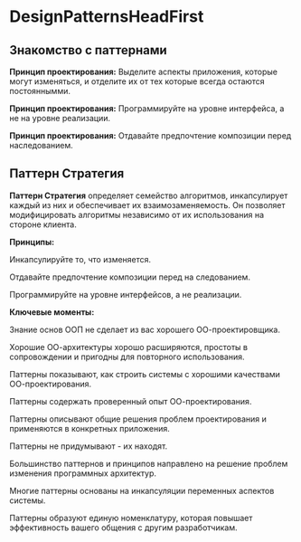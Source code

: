 # DesignPatternsHeadFirst

## Знакомство с паттернами
**Принцип проектирования:** Выделите аспекты приложения, которые могут изменяться, и отделите их от тех которые всегда остаются постояннымми.

**Принцип проектирования:** Программируйте на уровне интерфейса, а не на уровне реализации.

**Принцип проектирования:** Отдавайте предпочтение композиции перед наследованием.

## Паттерн Стратегия

**Паттерн Стратегия** определяет семейство алгоритмов, инкапсулирует каждый из них и обеспечивает их взаимозаменяемость. Он позволяет модифицировать алгоритмы независимо от их использования на стороне клиента.

**Принципы:** 

Инкапсулируйте то, что изменяется. 

Отдавайте предпочтение композиции перед на следованием.

Программируйте на уровне интерфейсов, а не реализации. 
   
**Ключевые моменты:**

Знание основ ООП не сделает из вас хорошего ОО-проектировщика.

Хорошие ОО-архитектуры хорошо расширяются, простоты в сопровождении и пригодны для повторного использования.

Паттерны показывают, как строить системы с хорошими качествами ОО-проектирования.

Паттерны содержать проверенный опыт ОО-проектирования.

Паттерны описывают общие решения проблем проектирования и применяются в конкретных приложения.

Паттерны не придумывают - их находят.

Большинство паттернов и принципов направлено на решение проблем изменения программных архитектур.

Многие паттерны основаны на инкапсуляции переменных аспектов системы.

Паттерны образуют единую номенклатуру, которая повышает эффективность вашего общения с другим разработчикам.
